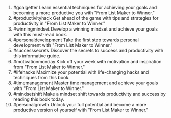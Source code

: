 1. #goalgetter Learn essential techniques for achieving your goals and becoming a more productive you with "From List Maker to Winner."
2. #productivityhack Get ahead of the game with tips and strategies for productivity in "From List Maker to Winner."
3. #winningmindset Develop a winning mindset and achieve your goals with this must-read book.
4. #personaldevelopment Take the first step towards personal development with "From List Maker to Winner."
5. #successsecrets Discover the secrets to success and productivity with this informative guide.
6. #motivationmonday Kick off your week with motivation and inspiration from "From List Maker to Winner."
7. #lifehacks Maximize your potential with life-changing hacks and techniques from this book.
8. #timemanagement Master time management and achieve your goals with "From List Maker to Winner."
9. #mindsetshift Make a mindset shift towards productivity and success by reading this book today.
10. #personalgrowth Unlock your full potential and become a more productive version of yourself with "From List Maker to Winner."
